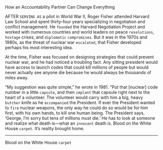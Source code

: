 How an Accountability Partner Can Change Everything

AFTER `SERVING AS` a pilot in World War II, Roger Fisher attended
Harvard Law School and spent thirty-four years specializing in
negotiation and conflict management. He `founded` the Harvard
Negotiation Project and worked with numerous countries and world
leaders on peace `resolutions`, `hostage` crises, and `diplomatic`
`compromises`. But it was in the 1970s and 1980s, as the threat of
nuclear war `escalated`, that Fisher developed perhaps his most
interesting idea.

At the time, Fisher was focused on designing strategies that could
prevent nuclear war, and he had noticed a troubling fact. Any sitting
president would have access to launch codes that could kill millions of
people but would never actually see anyone die because he would
always be thousands of miles away.

“My suggestion was quite simple,” he wrote in 1981. “Put that
[nuclear] code number in a little `capsule`, and then `implant` that
capsule right next to the heart of a volunteer. The volunteer would
carry with him a big, heavy `butcher` knife as he `accompanied` the
President. If ever the President wanted to `fire` nuclear weapons, the
only way he could do so would be for him first, with his own hands, to
kill one human being. The President says, ‘George, I’m sorry but tens
of millions must die.’ He has to look at someone and realize what
death is—what an `innocent` death is. Blood on the White House `carpet`.
It’s reality brought home.

---
Blood on the White House `carpet`